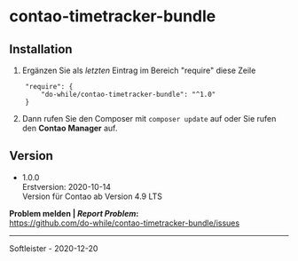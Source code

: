 # contao-timetracker-bundle

## Installation
1. Ergänzen Sie als _letzten_ Eintrag im Bereich "require" diese Zeile
```
    "require": {
        "do-while/contao-timetracker-bundle": "^1.0"
    }
```
2. Dann rufen Sie den Composer mit `composer update` auf oder Sie rufen den **Contao Manager** auf.

## Version
* 1.0.0<br>Erstversion: 2020-10-14<br>Version für Contao ab Version 4.9 LTS


**Problem melden | *Report Problem*:**<br>
https://github.com/do-while/contao-timetracker-bundle/issues

___
Softleister - 2020-12-20
